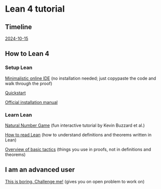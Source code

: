 # Lean 4 tutorial

## Timeline

[2024-10-15](Formalisms/Class1.lean)

## How to Lean 4

### Setup Lean

[Minimalistic online IDE](https://live.lean-lang.org/) (no installation needed; just copypaste the code and walk through the proof)

[Quickstart](https://github.com/leanprover/lean4/blob/master/doc/quickstart.md)

[Official installation manual](https://leanprover-community.github.io/get_started.html)

### Learn Lean

[Natural Number Game](https://adam.math.hhu.de/#/g/hhu-adam/NNG4) (fun interactive tutorial by Kevin Buzzard et al.)

[How to read Lean](https://github.com/madvorak/read-lean) (how to understand definitions and theorems written in Lean)

[Overview of basic tactics](https://github.com/madvorak/lean4-tactics) (things you use in proofs, not in definitions and theorems)

## I am an advanced user

[This is boring. Challenge me!](https://teorth.github.io/equational_theories/implications/im-feeling-lucky.html) (gives you on open problem to work on)
